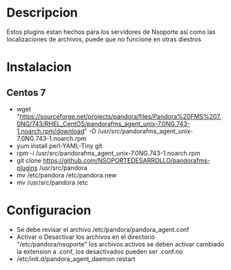# Descripcion 

Estos plugins estan hechos para los servidores de Nsoporte asi como las localizaciones de archivos, puede que no funcione en otras diestros

# Instalacion 

## Centos 7

- wget "https://sourceforge.net/projects/pandora/files/Pandora%20FMS%207.0NG/743/RHEL_CentOS/pandorafms_agent_unix-7.0NG.743-1.noarch.rpm/download" -O /usr/src/pandorafms_agent_unix-7.0NG.743-1.noarch.rpm
-  yum install perl-YAML-Tiny git
- rpm -i /usr/src/pandorafms_agent_unix-7.0NG.743-1.noarch.rpm 
- git clone https://github.com/NSOPORTEDESARROLLO/pandorafms-plugins /usr/src/pandora
- mv /etc/pandora /etc/pandora.new
- mv /usr/src/pandora /etc



# Configuracion 

- Se debe revisar el archivo /etc/pandora/pandora_agent.conf
- Activar o Desactivar los archivos en el directorio "/etc/pandora/nsoporte" los archivos activos se deben activar cambiado la extension a .conf, los desactivados pueden ser .conf.no
- /etc/init.d/pandora_agent_daemon restart
